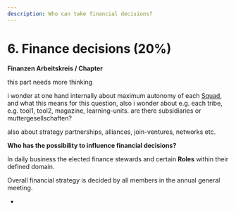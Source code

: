 ```yaml
---
description: Who can take financial decisions?
---
```


# 6. Finance decisions \(20%\)

**Finanzen Arbeitskreis / Chapter**

this part needs more thinking

i wonder at one hand internally about maximum autonomy of each [Squad](https://latera.gitbook.io/handbook/~/edit/drafts/-LVd2hDDYaa43RNx6Mjx/how-we-work-democracy-at-latera#7-structure-what-units-do-exist-and-how-do-they-relate), and what this means for this question, also i wonder about e.g. each tribe, e.g. tool1, tool2, magazine, learning-units. are there subsidiaries or muttergesellschaften?

also about strategy partnerships, alliances, join-ventures, networks etc.

**Who has the possibility to influence financial decisions?**

In daily business the elected finance stewards and certain **Roles** within their defined domain.

Overall financial strategy is decided by all members in the annual general meeting.

* 
